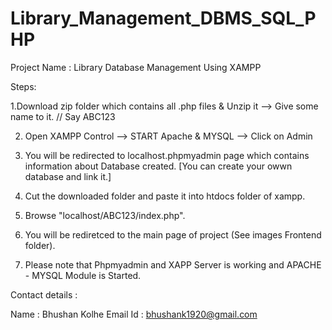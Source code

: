# Library_Management_DBMS_SQL_PHP
Project Name : Library Database Management Using XAMPP

Steps: 

1.Download zip folder which contains all .php files & Unzip it  --> Give some name to it.  // Say ABC123

2. Open XAMPP Control --> START Apache & MYSQL  --> Click on Admin 

3. You will be redirected to localhost.phpmyadmin page which contains information about Database created. [You can create your owwn database and link it.]

4. Cut the downloaded folder and paste it into htdocs folder of xampp.

5. Browse "localhost/ABC123/index.php".

6. You will be rediretced to the main page of project (See images Frontend folder).

7. Please note that Phpmyadmin and XAPP Server is working and APACHE - MYSQL Module is Started.


Contact details : 

Name : Bhushan Kolhe 
Email Id : bhushank1920@gmail.com
